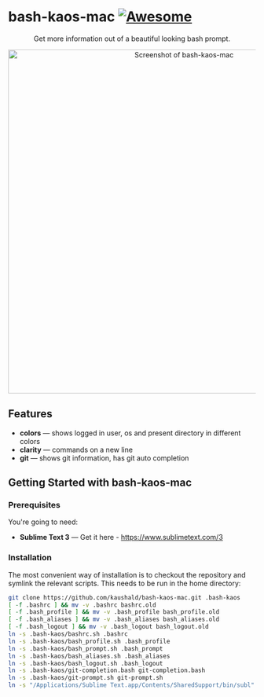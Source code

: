 # bash-kaos-mac [![Awesome](https://cdn.rawgit.com/sindresorhus/awesome/d7305f38d29fed78fa85652e3a63e154dd8e8829/media/badge.svg)](https://github.com/sindresorhus/awesome)



<p align="center">Get more information out of a beautiful looking bash prompt.</p>

<p align="center"><img src="https://dl.dropboxusercontent.com/s/abpj8elnyrf16zh/screenshot.png?dl=0" width=700 alt="Screenshot of bash-kaos-mac"></p>


Features
------------

* **colors** — shows logged in user, os and present directory in different colors
* **clarity** — commands on a new line
* **git** — shows git information, has git auto completion


Getting Started with bash-kaos-mac
------------------------------

### Prerequisites

You're going to need:

 - **Sublime Text 3** — Get it here - https://www.sublimetext.com/3

### Installation

The most convenient way of installation is to checkout the repository and symlink the relevant scripts.
This needs to be run in the home directory:

```bash
git clone https://github.com/kaushald/bash-kaos-mac.git .bash-kaos
[ -f .bashrc ] && mv -v .bashrc bashrc.old
[ -f .bash_profile ] && mv -v .bash_profile bash_profile.old
[ -f .bash_aliases ] && mv -v .bash_aliases bash_aliases.old
[ -f .bash_logout ] && mv -v .bash_logout bash_logout.old
ln -s .bash-kaos/bashrc.sh .bashrc
ln -s .bash-kaos/bash_profile.sh .bash_profile
ln -s .bash-kaos/bash_prompt.sh .bash_prompt
ln -s .bash-kaos/bash_aliases.sh .bash_aliases
ln -s .bash-kaos/bash_logout.sh .bash_logout
ln -s .bash-kaos/git-completion.bash git-completion.bash
ln -s .bash-kaos/git-prompt.sh git-prompt.sh
ln -s "/Applications/Sublime Text.app/Contents/SharedSupport/bin/subl" /usr/local/bin/sublime

```
